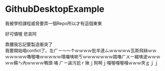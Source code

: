 # GithubDesktopExample
我被學校課程威脅要弄一個Repo所以才有這個東東

好可憐喔
悲哀阿

靠腰我忘記要製造衝突了  
我要開始唱confict了。左ㄏㄧ～～↑ｗｗｗｗ批羊達ㄙｗｗｗｗｗ瓦斯飛絲ｗｗｗｗｗｗｗ嚕喔嚕ｗｗｗｗｗ噗囉咦喲ㄎｗｗｗｗｗｗｗ踏嚕ㄏㄨㄧ縮咦波ｗｗｗｗｗ蘇ㄣ內ｗｗｗｗ鴨頭 哺 ㄏㄧ誒污尬ｒ揪ｊ狗啊ｊ嘎喔嘎喔嘎ｗｗｗ夾ｇｊｊ

